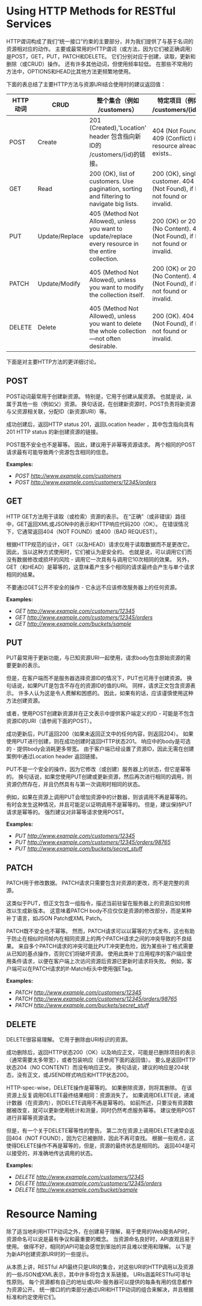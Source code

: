 # Using HTTP Methods for RESTful Services

HTTP谓词构成了我们“统一接口”约束的主要部分，并为我们提供了与基于名词的资源相对应的动作。 主要或最常用的HTTP谓词（或方法，因为它们被正确调用）是POST，GET，PUT，PATCH和DELETE。 它们分别对应于创建，读取，更新和删除（或CRUD）操作。 还有许多其他动词，但使用频率较低。 在那些不常用的方法中，OPTIONS和HEAD比其他方法更频繁地使用。

下面的表总结了主要HTTP方法与资源URI结合使用时的建议返回值：

| HTTP 动词 | CRUD           | 整个集合（例如 /customers）                                  | 特定项目（例如 /customers/{id}）                             |
| --------- | -------------- | ------------------------------------------------------------ | ------------------------------------------------------------ |
| POST      | Create         | 201 (Created),'Location' header 包含指向新ID的 /customers/{id}的链接。 | 404 (Not Found), 409 (Conflict) if resource already exists.. |
| GET       | Read           | 200 (OK), list of customers. Use pagination, sorting and filtering to navigate big lists. | 200 (OK), single customer. 404 (Not Found), if ID not found or invalid. |
| PUT       | Update/Replace | 405 (Method Not Allowed), unless you want to update/replace every resource in the entire collection. | 200 (OK) or 204 (No Content). 404 (Not Found), if ID not found or invalid. |
| PATCH     | Update/Modify  | 405 (Method Not Allowed), unless you want to modify the collection itself. | 200 (OK) or 204 (No Content). 404 (Not Found), if ID not found or invalid. |
| DELETE    | Delete         | 405 (Method Not Allowed), unless you want to delete the whole collection—not often desirable. | 200 (OK). 404 (Not Found), if ID not found or invalid.       |

下面是对主要HTTP方法的更详细讨论。

## POST

POST动词最常用于创建新资源。 特别是，它用于创建从属资源。 也就是说，从属于其他一些（例如父）资源。 换句话说，在创建新资源时，POST负责将新资源与父资源相关联，分配ID（新资源URI）等。

成功创建后，返回HTTP status 201，返回Location header ，其中包含指向具有201 HTTP status 的新创建资源的链接。

POST既不安全也不是幂等。 因此，建议用于非幂等资源请求。 两个相同的POST请求最有可能导致两个资源包含相同的信息。

**Examples:**

- *POST http://www.example.com/customers*
- *POST http://www.example.com/customers/12345/orders*

## GET

HTTP GET方法用于读取（或检索）资源的表示。 在“正确”（或非错误）路径中，GET返回XML或JSON中的表示和HTTP响应代码200（OK）。 在错误情况下，它通常返回404（NOT FOUND）或400（BAD REQUEST）。

根据HTTP规范的设计，GET（以及HEAD）请求仅用于读取数据而不是更改它。 因此，当以这种方式使用时，它们被认为是安全的。 也就是说，可以调用它们而没有数据修改或损坏的风险 - 调用它一次具有与调用它10次相同的效果。 另外，GET（和HEAD）是幂等的，这意味着产生多个相同的请求最终会产生与单个请求相同的结果。

不要通过GET公开不安全的操作 - 它永远不应该修改服务器上的任何资源。

**Examples:**

- *GET http://www.example.com/customers/12345*
- *GET http://www.example.com/customers/12345/orders*
- *GET http://www.example.com/buckets/sample*

## PUT

PUT最常用于更新功能，与已知资源URI一起使用，请求body包含原始资源的需要更新的表示。

但是，在客户端而不是服务器选择资源ID的情况下，PUT也可用于创建资源。 换句话说，如果PUT是包含不存在的资源ID的值的URI。 同样，请求正文包含资源表示。 许多人认为这是令人费解和困惑的。 因此，如果有的话，应该谨慎使用这种方法创建资源。

或者，使用POST创建新资源并在正文表示中提供客户端定义的ID - 可能是不包含资源ID的URI（请参阅下面的POST）。

成功更新后，PUT返回200（如果未返回正文中的任何内容，则返回204）。 如果使用PUT进行创建，则在成功创建时返回HTTP状态201。 响应中的body是可选的 - 提供body会消耗更多带宽。 由于客户端已经设置了资源ID，因此无需在创建案例中通过Location header 返回链接。

PUT不是一个安全的操作，因为它修改（或创建）服务器上的状态，但它是幂等的。 换句话说，如果您使用PUT创建或更新资源，然后再次进行相同的调用，则资源仍然存在，并且仍然具有与第一次调用时相同的状态。

例如，如果在资源上调用PUT会增加资源中的计数器，则该调用不再是幂等的。 有时会发生这种情况，并且可能足以证明调用不是幂等的。 但是，建议保持PUT请求是幂等的。 强烈建议对非幂等请求使用POST。

**Examples:**

- *PUT http://www.example.com/customers/12345*
- *PUT http://www.example.com/customers/12345/orders/98765*
- *PUT http://www.example.com/buckets/secret_stuff*

## PATCH

PATCH用于修改数据。 PATCH请求只需要包含对资源的更改，而不是完整的资源。

这类似于PUT，但正文包含一组指令，描述当前驻留在服务器上的资源应如何修改以生成新版本。 这意味着PATCH body不应仅仅是资源的修改部分，而是某种补丁语言，如JSON Patch或XML Patch。

PATCH既不安全也不幂等。 然而，PATCH请求可以以幂等的方式发布，这也有助于防止在相似时间帧内在相同资源上的两个PATCH请求之间的冲突导致的不良结果。 来自多个PATCH请求的冲突可能比PUT冲突更危险，因为某些补丁格式需要从已知的基点操作，否则它们将破坏资源。 使用此类补丁应用程序的客户端应使用条件请求，以便在客户端上次访问资源后资源已更新时请求将失败。 例如，客户端可以在PATCH请求的If-Match标头中使用强ETag。

**Examples:**

- *PATCH http://www.example.com/customers/12345*
- *PATCH http://www.example.com/customers/12345/orders/98765*
- *PATCH http://www.example.com/buckets/secret_stuff*

## DELETE

DELETE很容易理解。 它用于删除由URI标识的资源。

成功删除后，返回HTTP状态200（OK）以及响应正文，可能是已删除项目的表示（通常需要太多带宽），或者包装响应（请参阅下面的返回值）。 要么是返回HTTP状态204（NO CONTENT）而没有响应正文。 换句话说，建议的响应是204状态，没有正文，或JSEND样式响应和HTTP状态200。

HTTP-spec-wise，DELETE操作是幂等的。 如果删除资源，则将其删除。 在该资源上反复调用DELETE最终结果相同：资源消失了。 如果调用DELETE说，递减计数器（在资源内），则DELETE调用不再是幂等的。 如前所述，只要没有资源数据被改变，就可以更新使用统计和测量，同时仍然考虑服务幂等。 建议使用POST进行非幂等资源请求。

但是，有一个关于DELETE幂等性的警告。 第二次在资源上调用DELETE通常会返回404（NOT FOUND），因为它已被删除，因此不再可查找。 根据一些观点，这使得DELETE操作不再是幂等的，但是，资源的最终状态是相同的。 返回404是可以接受的，并准确地传达调用的状态。

**Examples:**

- *DELETE http://www.example.com/customers/12345*
- *DELETE http://www.example.com/customers/12345/orders*
- *DELETE http://www.example.com/bucket/sample*

# Resource Naming

除了适当地利用HTTP动词之外，在创建易于理解，易于使用的Web服务API时，资源命名可以说是最有争议和最重要的概念。 当资源命名良好时，API直观且易于使用。 做得不好，相同的API可能会感觉到笨拙的并且难以使用和理解。 以下是为新API创建资源URI时的一些提示。

从本质上讲，RESTful API最终只是URI的集合，对这些URI的HTTP调用以及资源的一些JSON或XML表示，其中许多将包含关系链接。 URIs涵盖RESTful可寻址性原则。 每个资源都有自己的地址或URI-服务器可以提供的每条有用的信息都作为资源公开。 统一接口的约束部分通过URI和HTTP动词的组合来解决，并且根据标准和约定使用它们。

